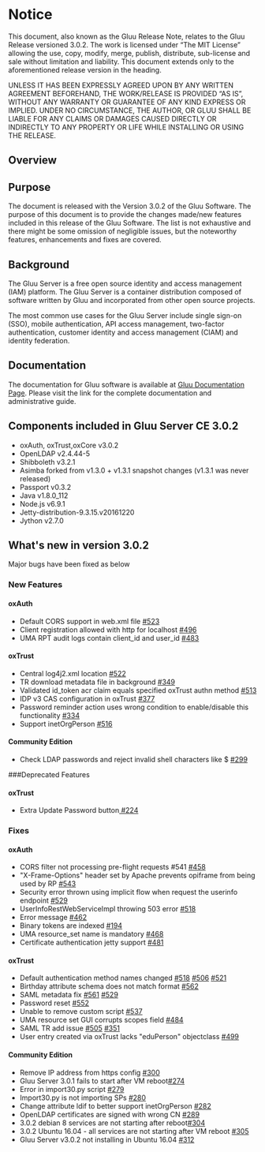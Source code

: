 # Notice

This document, also known as the Gluu Release Note, 
relates to the Gluu Release versioned 3.0.2. The work is licensed under “The MIT License” 
allowing the use, copy, modify, merge, publish, distribute, sub-license and sale without 
limitation and liability. This document extends only to the aforementioned release version 
in the heading.

UNLESS IT HAS BEEN EXPRESSLY AGREED UPON BY ANY WRITTEN AGREEMENT BEFOREHAND, 
THE WORK/RELEASE IS PROVIDED “AS IS”, WITHOUT ANY WARRANTY OR GUARANTEE OF ANY KIND 
EXPRESS OR IMPLIED. UNDER NO CIRCUMSTANCE, THE AUTHOR, OR GLUU SHALL BE LIABLE FOR ANY 
CLAIMS OR DAMAGES CAUSED DIRECTLY OR INDIRECTLY TO ANY PROPERTY OR LIFE WHILE INSTALLING 
OR USING THE RELEASE.

## Overview

## Purpose

The document is released with the Version 3.0.2 of the Gluu Software. The purpose of this document is to provide the changes made/new features included in this release of the Gluu Software. The list is not exhaustive and there might be some omission of negligible issues, but the noteworthy features, enhancements and fixes are covered. 

## Background

The Gluu Server is a free open source identity and access management (IAM) platform. The Gluu Server is a container distribution composed of software written by Gluu and incorporated from other open source projects. 

The most common use cases for the Gluu Server include single sign-on (SSO), mobile authentication, API access management, two-factor authentication, customer identity and access management (CIAM) and identity federation.

## Documentation

The documentation for Gluu software is available at [Gluu Documentation Page](http://www.gluu.org/docs). Please visit the link for the complete documentation and administrative guide. 

## Components included in Gluu Server CE 3.0.2
- oxAuth, oxTrust,oxCore v3.0.2
- OpenLDAP v2.4.44-5
- Shibboleth v3.2.1
- Asimba forked from v1.3.0 + v1.3.1 snapshot changes (v1.3.1 was never released)
- Passport v0.3.2
- Java v1.8.0_112
- Node.js v6.9.1
- Jetty-distribution-9.3.15.v20161220
- Jython v2.7.0

## What's new in version 3.0.2
Major bugs have been fixed as below

### New Features
#### oxAuth
- Default CORS support in web.xml file [#523](https://github.com/GluuFederation/oxAuth/issues/523)
- Client registration allowed with http for localhost [#496](https://github.com/GluuFederation/oxAuth/issues/496)
- UMA RPT audit logs contain client_id and user_id [#483](https://github.com/GluuFederation/oxAuth/issues/483)
#### oxTrust
- Central log4j2.xml location [#522](https://github.com/GluuFederation/oxTrust/issues/522)
- TR download metadata file in background [#349](https://github.com/GluuFederation/oxTrust/issues/349)
- Validated id_token acr claim equals specified oxTrust authn method [#513](https://github.com/GluuFederation/oxTrust/issues/513)
- IDP v3 CAS configuration in oxTrust [#377](https://github.com/GluuFederation/oxTrust/issues/377)
- Password reminder action uses wrong condition to enable/disable this functionality [#334](https://github.com/GluuFederation/oxTrust/issues/334)
- Support inetOrgPerson [#516](https://github.com/GluuFederation/oxTrust/issues/516)
#### Community Edition
- Check LDAP passwords and reject invalid shell characters like $ [#299](https://github.com/GluuFederation/community-edition-setup/issues/299)


###Deprecated Features

#### oxTrust
- Extra Update Password button[ #224](https://github.com/GluuFederation/oxTrust/issues/224)

### Fixes
#### oxAuth
- CORS filter not processing pre-flight requests #541 [#458](https://github.com/GluuFederation/oxAuth/issues/458)
- "X-Frame-Options" header set by Apache prevents opiframe from being used by RP [#543](https://github.com/GluuFederation/oxAuth/issues/543)
- Security error thrown using implicit flow when request the userinfo endpoint [#529](https://github.com/GluuFederation/oxAuth/issues/529)
- UserInfoRestWebServiceImpl throwing 503 error [#518](https://github.com/GluuFederation/oxAuth/issues/518)
- Error message [#462](https://github.com/GluuFederation/oxAuth/issues/462)
- Binary tokens are indexed [#194](https://github.com/GluuFederation/oxAuth/issues/192)
- UMA resource_set name is mandatory [#468](https://github.com/GluuFederation/oxAuth/issues/468)
- Certificate authentication jetty support [#481](https://github.com/GluuFederation/oxAuth/issues/481)

#### oxTrust
- Default authentication method names changed [#518](https://github.com/GluuFederation/oxTrust/issues/518) [#506](https://github.com/GluuFederation/oxTrust/issues/506) [#521](https://github.com/GluuFederation/oxTrust/issues/521)
- Birthday attribute schema does not match format [#562](https://github.com/GluuFederation/oxTrust/issues/562)
- SAML metadata fix [#561](https://github.com/GluuFederation/oxTrust/issues/561) [#529](https://github.com/GluuFederation/oxTrust/issues/529)
- Password reset [#552](https://github.com/GluuFederation/oxTrust/issues/552)
- Unable to remove custom script [#537](https://github.com/GluuFederation/oxTrust/issues/537)
- UMA resource set GUI corrupts scopes field [#484](https://github.com/GluuFederation/oxTrust/issues/484)
- SAML TR add issue [#505](https://github.com/GluuFederation/oxTrust/issues/505) [#351](https://github.com/GluuFederation/oxTrust/issues/351)
- User entry created via oxTrust lacks "eduPerson" objectclass [#499](https://github.com/GluuFederation/oxTrust/issues/499)
#### Community Edition
- Remove IP address from https config [#300](https://github.com/GluuFederation/community-edition-setup/issues/300)
- Gluu Server 3.0.1 fails to start after VM reboot[#274](https://github.com/GluuFederation/community-edition-setup/issues/274)
- Error in import30.py script [#279](https://github.com/GluuFederation/community-edition-setup/issues/279)
- Import30.py is not importing SPs [#280](https://github.com/GluuFederation/community-edition-setup/issues/280)
- Change attribute ldif to better support inetOrgPerson [#282](https://github.com/GluuFederation/community-edition-setup/issues/282)
- OpenLDAP certificates are signed with wrong CN [#289](https://github.com/GluuFederation/community-edition-setup/issues/289)
- 3.0.2 debian 8 services are not starting after reboot[#304](https://github.com/GluuFederation/community-edition-setup/issues/304)
- 3.0.2 Ubuntu 16.04 - all services are not starting after VM reboot [#305](https://github.com/GluuFederation/community-edition-setup/issues/305)
- Gluu Server v3.0.2 not installing in Ubuntu 16.04 [#312](https://github.com/GluuFederation/community-edition-setup/issues/312)
